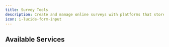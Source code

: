 ```yaml
---
title: Survey Tools
description: Create and manage online surveys with platforms that store data on Iranian servers and support Persian language.
icon: i-lucide-form-input
---
```


## Available Services
